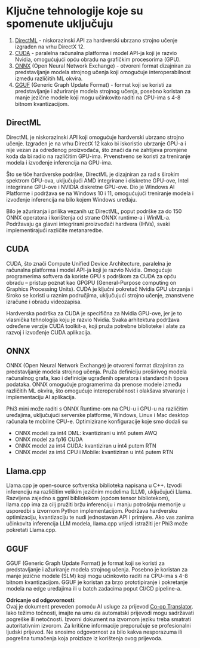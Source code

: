 <!--
CO_OP_TRANSLATOR_METADATA:
{
  "original_hash": "9841486ba4cf2590fabe609b925b00eb",
  "translation_date": "2025-05-09T08:33:28+00:00",
  "source_file": "md/01.Introduction/01/01.Understandingtech.md",
  "language_code": "hr"
}
-->
# Ključne tehnologije koje su spomenute uključuju

1. [DirectML](https://learn.microsoft.com/windows/ai/directml/dml?WT.mc_id=aiml-138114-kinfeylo) - niskorazinski API za hardverski ubrzano strojno učenje izgrađen na vrhu DirectX 12.
2. [CUDA](https://blogs.nvidia.com/blog/what-is-cuda-2/) - paralelna računalna platforma i model API-ja koji je razvio Nvidia, omogućujući opću obradu na grafičkim procesorima (GPU).
3. [ONNX](https://onnx.ai/) (Open Neural Network Exchange) - otvoreni format dizajniran za predstavljanje modela strojnog učenja koji omogućuje interoperabilnost između različitih ML okvira.
4. [GGUF](https://github.com/ggerganov/ggml/blob/master/docs/gguf.md) (Generic Graph Update Format) - format koji se koristi za predstavljanje i ažuriranje modela strojnog učenja, posebno koristan za manje jezične modele koji mogu učinkovito raditi na CPU-ima s 4-8 bitnom kvantizacijom.

## DirectML

DirectML je niskorazinski API koji omogućuje hardverski ubrzano strojno učenje. Izgrađen je na vrhu DirectX 12 kako bi iskoristio ubrzanje GPU-a i nije vezan za određenog proizvođača, što znači da ne zahtijeva promjene koda da bi radio na različitim GPU-ima. Prvenstveno se koristi za treniranje modela i izvođenje inferencija na GPU-ima.

Što se tiče hardverske podrške, DirectML je dizajniran za rad s širokim spektrom GPU-ova, uključujući AMD integrirane i diskretne GPU-ove, Intel integrirane GPU-ove i NVIDIA diskretne GPU-ove. Dio je Windows AI Platforme i podržava se na Windows 10 i 11, omogućujući treniranje modela i izvođenje inferencija na bilo kojem Windows uređaju.

Bilo je ažuriranja i prilika vezanih uz DirectML, poput podrške za do 150 ONNX operatora i korištenja od strane ONNX runtime-a i WinML-a. Podržavaju ga glavni integrirani proizvođači hardvera (IHVs), svaki implementirajući različite metanaredbe.

## CUDA

CUDA, što znači Compute Unified Device Architecture, paralelna je računalna platforma i model API-ja koji je razvio Nvidia. Omogućuje programerima softvera da koriste GPU s podrškom za CUDA za opću obradu – pristup poznat kao GPGPU (General-Purpose computing on Graphics Processing Units). CUDA je ključni pokretač Nvidia GPU ubrzanja i široko se koristi u raznim područjima, uključujući strojno učenje, znanstvene izračune i obradu videozapisa.

Hardverska podrška za CUDA je specifična za Nvidia GPU-ove, jer je to vlasnička tehnologija koju je razvio Nvidia. Svaka arhitektura podržava određene verzije CUDA toolkit-a, koji pruža potrebne biblioteke i alate za razvoj i izvođenje CUDA aplikacija.

## ONNX

ONNX (Open Neural Network Exchange) je otvoreni format dizajniran za predstavljanje modela strojnog učenja. Pruža definiciju proširivog modela računalnog grafa, kao i definicije ugrađenih operatora i standardnih tipova podataka. ONNX omogućuje programerima da prenose modele između različitih ML okvira, što omogućuje interoperabilnost i olakšava stvaranje i implementaciju AI aplikacija.

Phi3 mini može raditi s ONNX Runtime-om na CPU-u i GPU-u na različitim uređajima, uključujući serverske platforme, Windows, Linux i Mac desktop računala te mobilne CPU-e.
Optimizirane konfiguracije koje smo dodali su

- ONNX modeli za int4 DML: kvantizirani u int4 putem AWQ
- ONNX model za fp16 CUDA
- ONNX model za int4 CUDA: kvantiziran u int4 putem RTN
- ONNX model za int4 CPU i Mobile: kvantiziran u int4 putem RTN

## Llama.cpp

Llama.cpp je open-source softverska biblioteka napisana u C++. Izvodi inferenciju na različitim velikim jezičnim modelima (LLM), uključujući Llama. Razvijena zajedno s ggml bibliotekom (općom tensor bibliotekom), llama.cpp ima za cilj pružiti bržu inferenciju i manju potrošnju memorije u usporedbi s izvornom Python implementacijom. Podržava hardversku optimizaciju, kvantizaciju te nudi jednostavan API i primjere. Ako vas zanima učinkovita inferencija LLM modela, llama.cpp vrijedi istražiti jer Phi3 može pokretati Llama.cpp.

## GGUF

GGUF (Generic Graph Update Format) je format koji se koristi za predstavljanje i ažuriranje modela strojnog učenja. Posebno je koristan za manje jezične modele (SLM) koji mogu učinkovito raditi na CPU-ima s 4-8 bitnom kvantizacijom. GGUF je koristan za brzo prototipiranje i pokretanje modela na edge uređajima ili u batch zadacima poput CI/CD pipeline-a.

**Odricanje od odgovornosti**:  
Ovaj je dokument preveden pomoću AI usluge za prijevod [Co-op Translator](https://github.com/Azure/co-op-translator). Iako težimo točnosti, imajte na umu da automatski prijevodi mogu sadržavati pogreške ili netočnosti. Izvorni dokument na izvornom jeziku treba smatrati autoritativnim izvorom. Za kritične informacije preporučuje se profesionalni ljudski prijevod. Ne snosimo odgovornost za bilo kakva nesporazuma ili pogrešna tumačenja koja proizlaze iz korištenja ovog prijevoda.
